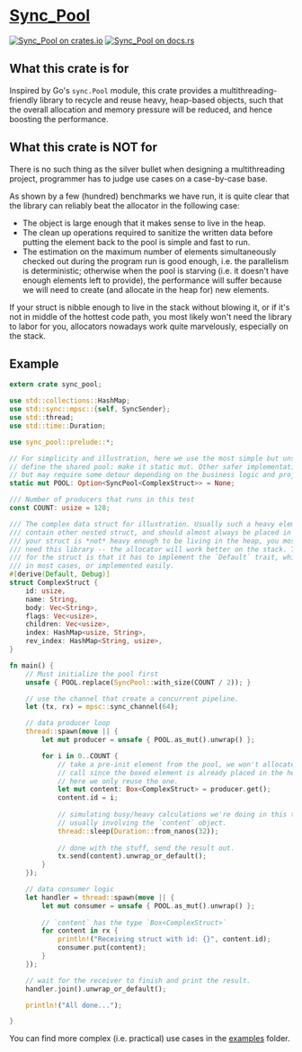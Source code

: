 [Sync_Pool][docsrs]
======================

[![Sync_Pool on crates.io][cratesio-image]][cratesio]
[![Sync_Pool on docs.rs][docsrs-image]][docsrs]

[cratesio]: https://crates.io/crates/sync_pool
[cratesio-image]: https://img.shields.io/crates/v/sync_pool.svg
[docsrs-image]: https://docs.rs/sync_pool/badge.svg
[docsrs]: https://docs.rs/sync_pool

## What this crate is for
Inspired by Go's `sync.Pool` module, this crate provides a multithreading-friendly 
library to recycle and reuse heavy, heap-based objects, such that the overall
allocation and memory pressure will be reduced, and hence boosting the performance. 


## What this crate is NOT for
There is no such thing as the silver bullet when designing a multithreading project,
programmer has to judge use cases on a case-by-case base. 

As shown by a few (hundred) benchmarks we have run, it is quite clear that the 
library can reliably beat the allocator in the following case:

* The object is large enough that it makes sense to live in the heap.
* The clean up operations required to sanitize the written data before putting the
 element back to the pool is simple and fast to run.
* The estimation on the maximum number of elements simultaneously checked out 
during the program run is good enough, i.e. the parallelism is deterministic; 
otherwise when the pool is starving (i.e. it doesn't have enough elements left to 
provide), the performance will suffer because we will need to create (and allocate
in the heap for) new elements.
 
If your struct is nibble enough to live in the stack without blowing it, or if it's
not in middle of the hottest code path, you most likely won't need the library to 
labor for you, allocators nowadays work quite marvelously, especially on the stack. 


## Example
```rust
extern crate sync_pool;

use std::collections::HashMap;
use std::sync::mpsc::{self, SyncSender};
use std::thread;
use std::time::Duration;

use sync_pool::prelude::*;

// For simplicity and illustration, here we use the most simple but unsafe way to 
// define the shared pool: make it static mut. Other safer implementation exists 
// but may require some detour depending on the business logic and project structure.
static mut POOL: Option<SyncPool<ComplexStruct>> = None;

/// Number of producers that runs in this test
const COUNT: usize = 128;

/// The complex data struct for illustration. Usually such a heavy element could also
/// contain other nested struct, and should almost always be placed in the heap. If 
/// your struct is *not* heavy enough to be living in the heap, you most likely won't
/// need this library -- the allocator will work better on the stack. The only requirement
/// for the struct is that it has to implement the `Default` trait, which can be derived
/// in most cases, or implemented easily.
#[derive(Default, Debug)]
struct ComplexStruct {
    id: usize,
    name: String,
    body: Vec<String>,
    flags: Vec<usize>,
    children: Vec<usize>,
    index: HashMap<usize, String>,
    rev_index: HashMap<String, usize>,
}

fn main() {
    // Must initialize the pool first
    unsafe { POOL.replace(SyncPool::with_size(COUNT / 2)); }

    // use the channel that create a concurrent pipeline.
    let (tx, rx) = mpsc::sync_channel(64);

    // data producer loop
    thread::spawn(move || {
        let mut producer = unsafe { POOL.as_mut().unwrap() };

        for i in 0..COUNT {
            // take a pre-init element from the pool, we won't allocate in this 
            // call since the boxed element is already placed in the heap, and 
            // here we only reuse the one. 
            let mut content: Box<ComplexStruct> = producer.get();
            content.id = i;
        
            // simulating busy/heavy calculations we're doing in this time period, 
            // usually involving the `content` object.
            thread::sleep(Duration::from_nanos(32));
        
            // done with the stuff, send the result out.
            tx.send(content).unwrap_or_default();
        }
    });

    // data consumer logic
    let handler = thread::spawn(move || {
        let mut consumer = unsafe { POOL.as_mut().unwrap() };
    
        // `content` has the type `Box<ComplexStruct>`
        for content in rx {
            println!("Receiving struct with id: {}", content.id);
            consumer.put(content);
        }
    });

    // wait for the receiver to finish and print the result.
    handler.join().unwrap_or_default();

    println!("All done...");

}
```

You can find more complex (i.e. practical) use cases in the
 [examples](https://github.com/Chopinsky/byte_buffer/tree/master/sync_pool/examples)
folder. 